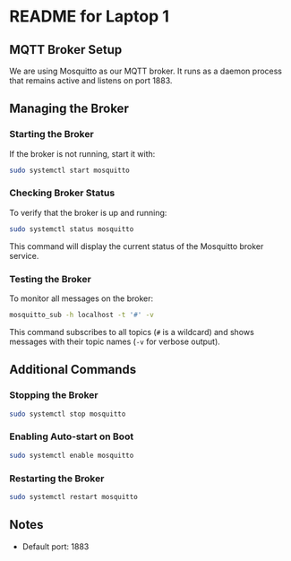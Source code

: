 # README for Laptop 1

## MQTT Broker Setup

We are using Mosquitto as our MQTT broker. It runs as a daemon process that remains active and listens on port 1883.

## Managing the Broker

### Starting the Broker
If the broker is not running, start it with:
```bash
sudo systemctl start mosquitto
```

### Checking Broker Status
To verify that the broker is up and running:
```bash
sudo systemctl status mosquitto
```
This command will display the current status of the Mosquitto broker service.

### Testing the Broker
To monitor all messages on the broker:
```bash
mosquitto_sub -h localhost -t '#' -v
```
This command subscribes to all topics (`#` is a wildcard) and shows messages with their topic names (`-v` for verbose output).

## Additional Commands

### Stopping the Broker
```bash
sudo systemctl stop mosquitto
```

### Enabling Auto-start on Boot
```bash
sudo systemctl enable mosquitto
```

### Restarting the Broker
```bash
sudo systemctl restart mosquitto
```

## Notes
- Default port: 1883